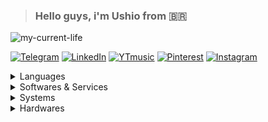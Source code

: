 > ### Hello guys, i'm Ushio from :brazil:

![my-current-life](https://user-images.githubusercontent.com/74038190/212750155-3ceddfbd-19d3-40a3-87af-8d329c8323c4.gif)

[![Telegram](https://img.shields.io/badge/Telegram-26A5E4?style=for-the-badge&logo=Telegram&logoColor=26a5e4&labelColor=dddddd)](https://t.me/ushioichi) 
[![LinkedIn](https://img.shields.io/badge/LinkedIn-dddddd?style=for-the-badge&logo=LinkedIn&logoColor=ffffff&labelColor=0A66C2)](https://linkedin/in/jose-lucio-br) 
[![YTmusic](https://img.shields.io/badge/Youtube%20Music-FF0000?style=for-the-badge&logo=Youtube-Music&logoColor=ff0000&labelColor=1c1c1c)](https://music.youtube.com/jose_lucio_br) 
[![Pinterest](https://img.shields.io/badge/Pinterest-BD081C?style=for-the-badge&logo=Pinterest&logoColor=bd081c&labelColor=dddddd)](https://pinterest.com/jose_lucio_br) 
[![Instagram](https://img.shields.io/badge/Instagram-e12a4c?style=for-the-badge&logo=Instagram&logoColor=e12a4c&labelColor=dddddd)](https://instagram.com/jose_lucio_br)

<details>
  <summary>Languages</summary>

  ![GNU-Bash](https://img.shields.io/badge/GNU%20Bash-1c1c1c?style=for-the-badge&logo=GNU-Bash&logoColor=14FB03) 
  ![HTML5](https://img.shields.io/badge/HTML5-D15102?style=for-the-badge&logo=HTML5&logoColor=ffffff) 
  ![CSS3](https://img.shields.io/badge/CSS3-1B74FB?style=for-the-badge&logo=CSS3&logoColor=ffffff) 
  ![Javascript](https://img.shields.io/badge/Javascript-E9D274?style=for-the-badge&logo=Javascript&logoColor=000000) 
  ![Node.js](https://img.shields.io/badge/Node.js-5FA04E?style=for-the-badge&logo=Node.js&logoColor=ffffff)
  
</details>

<details>
  <summary>Softwares & Services</summary>
  
  ![Lightroom](https://img.shields.io/badge/Adobe%20Lightroom%20Mobile-000080?style=for-the-badge&logo=Adobe-Lightroom&logoColor=0080fe) 
  ![Duolingo](https://img.shields.io/badge/Duolingo-34B401?style=for-the-badge&logo=Duolingo&logoColor=34B401&labelColor=dddddd)
  ![Visual-Studio-Code](https://img.shields.io/badge/Visual%20Studio%20Code-0080fe?style=for-the-badge) 
  ![NextDNS](https://img.shields.io/badge/NextDNS-131e3a?style=for-the-badge&logo=NextDNS&logoColor=008ecc) 
  ![Cloudflare](https://img.shields.io/badge/Cloudflare%20DNS-221E68?style=for-the-badge&logo=1.1.1.1&logoColor=F38020)
  ![uBlock](https://img.shields.io/badge/uBlock%20Origin-800000?style=for-the-badge&logo=uBlock-Origin&logoColor=800000&labelColor=dddddd) 

</details>

<details>
  <summary>Systems</summary>
  
  ![Debian 12](https://img.shields.io/badge/Debian%2012-A81D33?style=for-the-badge&logo=Debian&logoColor=ffffff) 
  ![XFCE](https://img.shields.io/badge/XFCE-dddddd?style=for-the-badge&logo=XFCE&logoColor=000000&labelColor=2fa0fe) 
  ![Android](https://img.shields.io/badge/android-dddddd?style=for-the-badge&logo=Android&logoColor=24af59&labelColor=111111)

</details>

<details>
  <summary>Hardwares</summary>
  
  ![Samsung-Galaxy-M35](https://img.shields.io/badge/Samsung%20Galaxy%20M35-1c1c1c?style=for-the-badge&logo=Samsung&logoColor=ffffff&labelColor=111111) 
  ![Atom](https://img.shields.io/badge/Intel%20Atom%20N2600-0080fe?style=for-the-badge&logo=Intel&logoColor=0080fe&labelColor=dddddd) 
  ![Kingston](https://img.shields.io/badge/Kingston-dddddd?style=for-the-badge&logo=Kingston-Technology&logoColor=E31E20&labelColor=111111)
  
</details>
